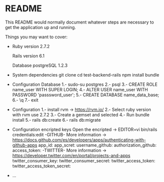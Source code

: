 # README

This README would normally document whatever steps are necessary to get the
application up and running.

Things you may want to cover:

* Ruby version
  2.7.2

  Rails version
  6.1

  Database postgreSQL
  1.2.3

* System dependencies
  git clone 
  cd test-backend-rails
  npm install bundle

* Configuration Database
  1.- sudo-su postgres
  2.- psql
  3.- CREATE ROLE name_user WITH SUPER LOGIN;
  4.- ALTER USER name_user WITH PASSWORD 'passsword_user';
  5.- CREATE DATABASE name_data_base;
  6.- \q
  7.- exit

* Configuration
  1.- install rvm -> https://rvm.io/
  2.- Select ruby version with rvm use 2.7.2
  3.- Create a gemset and selected
  4.- Run bundle install
  5.- rails db:create
  6.- rails db:migrate

* Configuration encripted keys
      Open the encripted -> EDITOR=vi bin/rails credentials:edit
      -GITHUB- More information -> https://docs.github.com/es/developers/apps/authenticating-with-github-apps
        app_id:
        app_scret:
        username_github:
        authorization_github:
        access_token:
      -TWITTER- More information -> https://developer.twitter.com/en/portal/projects-and-apps
        twitter_consumer_key:
        twitter_consumer_secret:
        twitter_access_token:
        twitter_access_token_secret:

* ...